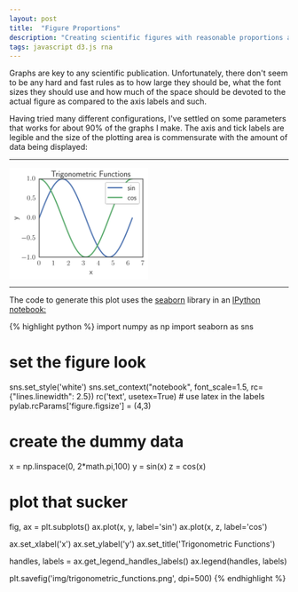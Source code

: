 ```yaml
---
layout: post
title:  "Figure Proportions"
description: "Creating scientific figures with reasonable proportions and font sizes using IPython Notebook"
tags: javascript d3.js rna
---
```

<meta charset="utf-8"> 
<img itemprop="image" src="/img/layouts_upon_layouts_itemprop.png" style='display:none' width=200 height=130>

Graphs are key to any scientific publication. Unfortunately, there don't seem
to be any hard and fast rules as to how large they should be, what the font
sizes they should use and how much of the space should be devoted to the actual
figure as compared to the axis labels and such.

Having tried many different configurations, I've settled on some parameters
that works for about 90% of the graphs I make. The axis and tick labels are
legible and the size of the plotting area is commensurate with the amount of
data being displayed:

<hr>
<img src="/img/trigonometric_functions.png" width=250 align="middle">
<hr>

 The code to generate this plot uses the <a
 href="http://stanford.edu/~mwaskom/software/seaborn/">seaborn</a> library in
 an <a href="http://ipython.org/notebook.html">IPython notebook:</a>


{% highlight python %}
import numpy as np
import seaborn as sns

# set the figure look
sns.set_style('white')
sns.set_context("notebook", font_scale=1.5, rc={"lines.linewidth": 2.5})
rc('text', usetex=True)    # use latex in the labels
pylab.rcParams['figure.figsize'] = (4,3)

# create the dummy data
x = np.linspace(0, 2*math.pi,100)
y = sin(x)
z = cos(x)

# plot that sucker
fig, ax = plt.subplots()
ax.plot(x, y, label='sin')
ax.plot(x, z, label='cos')

ax.set_xlabel('x')
ax.set_ylabel('y')
ax.set_title('Trigonometric Functions')

handles, labels = ax.get_legend_handles_labels()
ax.legend(handles, labels)

plt.savefig('img/trigonometric_functions.png', dpi=500)
{% endhighlight %}



